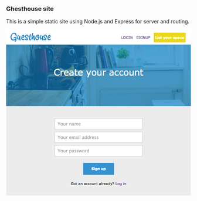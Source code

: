 ### Ghesthouse site

This is a simple static site using Node.js and Express for server and routing.

![guesthouse](/public/images/guesthouse.png)